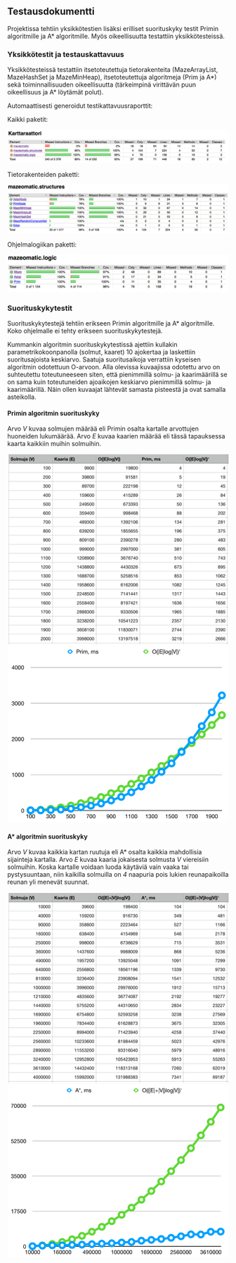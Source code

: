 ## Testausdokumentti

Projektissa tehtiin yksikkötestien lisäksi erilliset suorituskyky testit Primin algoritmille ja A* algoritmille.
Myös oikeellisuutta testattiin yksikkötesteissä.

### Yksikkötestit ja testauskattavuus

Yksikkötesteissä testattiin itsetoteutettuja tietorakenteita (MazeArrayList, MazeHashSet ja MazeMinHeap), itsetoteutettuja algoritmeja (Prim ja A*) sekä toiminnallisuuden oikeellisuutta (tärkeimpinä virittävän puun oikeellisuus ja A* löytämät polut).

Automaattisesti generoidut testikattavuusraporttit:

Kaikki paketit:

![alt text](https://github.com/majormalfunk/karttaraattori/blob/master/Dokumentaatio/TestikattavuusKarttaraattori.png "Testikattavuus: kaikki paketit")

Tietorakenteiden paketti:

![alt text](https://github.com/majormalfunk/karttaraattori/blob/master/Dokumentaatio/TestikattavuusMazeomaticStructures.png "Testikattavuus: tietorakenteiden paketit")

Ohjelmalogiikan paketti:

![alt text](https://github.com/majormalfunk/karttaraattori/blob/master/Dokumentaatio/TestikattavuusMazeomaticLogic.png "Testikattavuus: ohjelmalogiikan paketit")

### Suorituskykytestit

Suorituskykytestejä tehtiin erikseen Primin algoritmille ja A* algoritmille. Koko ohjelmalle ei tehty erikseen suorituskykytestejä.

Kummankin algoritmin suorituskykytestissä ajettiin kullakin parametrikokoonpanolla (solmut, kaaret) 10 ajokertaa ja laskettiin suoritusajoista keskiarvo. Saatuja suoritusaikoja verrattiin kyseisen algoritmin odotettuun O-arvoon. Alla olevissa kuvaajissa odotettu arvo on suhteutettu toteutuneeseen siten, että pienimmillä solmu- ja kaarimäärillä se on sama kuin toteutuneiden ajoaikojen keskiarvo pienimmillä solmu- ja kaarimäärillä. Näin ollen kuvaajat lähtevät samasta pisteestä ja ovat samalla asteikolla.

#### Primin algoritmin suorituskyky

Arvo *V* kuvaa solmujen määrää eli Primin osalta kartalle arvottujen huoneiden lukumäärää. Arvo *E* kuvaa kaarien määrää eli tässä tapauksessa kaarta kaikkiin muihin solmuihin. 

![alt text](https://github.com/majormalfunk/karttaraattori/blob/master/Dokumentaatio/SuorituskykyPrimArvot.png "Prim suorituskykytestit")
![alt text](https://github.com/majormalfunk/karttaraattori/blob/master/Dokumentaatio/SuorituskykyPrimKuvaajat.png "Prim suorituskykytestit")

#### A* algoritmin suorituskyky

Arvo *V* kuvaa kaikkia kartan ruutuja eli A* osalta kaikkia mahdollisia sijainteja kartalla. Arvo *E* kuvaa kaaria jokaisesta solmusta *V* viereisiin solmuihin. Koska kartalle voidaan luoda käytäviä vain vaaka tai pystysuuntaan, niin kaikilla solmuilla on *4* naapuria pois lukien reunapaikoilla reunan yli menevät suunnat.

![alt text](https://github.com/majormalfunk/karttaraattori/blob/master/Dokumentaatio/SuorituskykyAStarArvot.png "A* suorituskykytestit")
![alt text](https://github.com/majormalfunk/karttaraattori/blob/master/Dokumentaatio/SuorituskykyAStarKuvaajat.png "A* suorituskykytestit")


